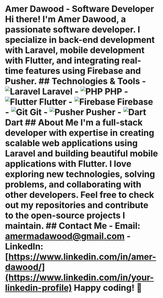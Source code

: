 # Amer Dawood - Software Developer Hi there! I'm Amer Dawood, a passionate software developer. I specialize in back-end development with Laravel, mobile development with Flutter, and integrating real-time features using Firebase and Pusher. ## Technologies & Tools - ![Laravel](https://img.shields.io/badge/-Laravel-FF2D20?style=flat&logo=laravel&logoColor=white) Laravel - ![PHP](https://img.shields.io/badge/-PHP-777BB4?style=flat&logo=php&logoColor=white) PHP - ![Flutter](https://img.shields.io/badge/-Flutter-02569B?style=flat&logo=flutter&logoColor=white) Flutter - ![Firebase](https://img.shields.io/badge/-Firebase-FFCA28?style=flat&logo=firebase&logoColor=white) Firebase - ![Git](https://img.shields.io/badge/-Git-F05032?style=flat&logo=git&logoColor=white) Git - ![Pusher](https://img.shields.io/badge/-Pusher-7E2C24?style=flat&logo=pusher&logoColor=white) Pusher - ![Dart](https://img.shields.io/badge/-Dart-0175C2?style=flat&logo=dart&logoColor=white) Dart ## About Me I'm a full-stack developer with expertise in creating scalable web applications using Laravel and building beautiful mobile applications with Flutter. I love exploring new technologies, solving problems, and collaborating with other developers. Feel free to check out my repositories and contribute to the open-source projects I maintain. ## Contact Me - Email: [amermadawood@gmail.com](mailto:your-email@example.com) - LinkedIn: [https://www.linkedin.com/in/amer-dawood/](https://www.linkedin.com/in/your-linkedin-profile) Happy coding! 🚀
